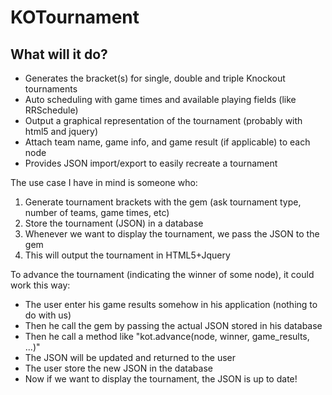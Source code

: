 # KOTournament

## What will it do?

* Generates the bracket(s) for single, double and triple Knockout tournaments
* Auto scheduling with game times and available playing fields (like RRSchedule)
* Output a graphical representation of the tournament (probably with html5 and jquery)
* Attach team name, game info, and game result (if applicable) to each node
* Provides JSON import/export to easily recreate a tournament

The use case I have in mind is someone who:

1. Generate tournament brackets with the gem (ask tournament type, number of teams, game times, etc)
2. Store the tournament (JSON) in a database 
3. Whenever we want to display the tournament, we pass the JSON to the gem
4. This will output the tournament in HTML5+Jquery

To advance the tournament (indicating the winner of some node), it could work this way:

* The user enter his game results somehow in his application (nothing to do with us)
* Then he call the gem by passing the actual JSON stored in his database
* Then he call a method like "kot.advance(node, winner, game_results, ...)" 
* The JSON will be updated and returned to the user
* The user store the new JSON in the database 
* Now if we want to display the tournament, the JSON is up to date!
